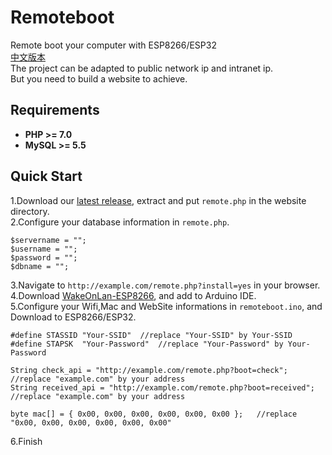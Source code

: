 # Remoteboot
Remote boot your computer with ESP8266/ESP32  
[中文版本](https://github.com/hank9999/Remoteboot/blob/master/README_CN.md)  
The project can be adapted to public network ip and intranet ip.  
But you need to build a website to achieve.  
## Requirements
- **PHP >= 7.0**
- **MySQL >= 5.5**

## Quick Start
1.Download our [latest release](https://github.com/hank9999/Remoteboot/releases), extract and put `remote.php` in the website directory.  
2.Configure your database information in `remote.php`.  
```
$servername = "";
$username = "";
$password = "";
$dbname = "";
```
3.Navigate to `http://example.com/remote.php?install=yes` in your browser.  
4.Download [WakeOnLan-ESP8266](https://github.com/koenieee/WakeOnLan-ESP8266/archive/master.zip), and add to Arduino IDE.  
5.Configure your Wifi,Mac and WebSite informations in `remoteboot.ino`, and Download to ESP8266/ESP32.  
```
#define STASSID "Your-SSID"  //replace "Your-SSID" by Your-SSID
#define STAPSK  "Your-Password"  //replace "Your-Password" by Your-Password
```
```
String check_api = "http://example.com/remote.php?boot=check";  //replace "example.com" by your address
String received_api = "http://example.com/remote.php?boot=received";  //replace "example.com" by your address
```
```
byte mac[] = { 0x00, 0x00, 0x00, 0x00, 0x00, 0x00 };   //replace "0x00, 0x00, 0x00, 0x00, 0x00, 0x00"
```
6.Finish